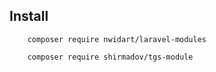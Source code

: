 

## Install

        composer require nwidart/laravel-modules

        composer require shirmadov/tgs-module
